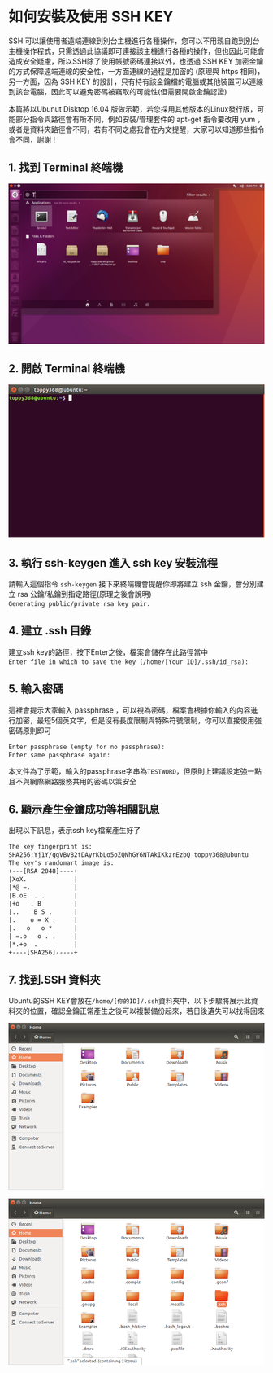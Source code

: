 ﻿# 如何安裝及使用 SSH KEY

SSH 可以讓使用者遠端連線到別台主機進行各種操作，您可以不用親自跑到別台主機操作程式，只需透過此協議即可連接該主機進行各種的操作，但也因此可能會造成安全疑慮，所以SSH除了使用帳號密碼連接以外，也透過 SSH KEY 加密金鑰的方式保障遠端連線的安全性，一方面連線的過程是加密的 (原理與 https 相同)，另一方面，因為 SSH KEY 的設計，只有持有該金鑰檔的電腦或其他裝置可以連線到該台電腦，因此可以避免密碼被竊取的可能性(但需要開啟金鑰認證)

本篇將以Ubunut Disktop 16.04 版做示範，若您採用其他版本的Linux發行版，可能部分指令與路徑會有所不同，例如安裝/管理套件的 apt-get 指令要改用 yum ，或者是資料夾路徑會不同，若有不同之處我會在內文提醒，大家可以知道那些指令會不同，謝謝 !

## 1. 找到 Terminal 終端機
![Find the terminal](https://github.com/toppy368/VPS-HELP/blob/master/images/HowToSetUpandUseSSHKEY/FindtheTerminal.png)

## 2. 開啟 Terminal 終端機
![Open the Terminal](https://github.com/toppy368/VPS-HELP/blob/master/images/HowToSetUpandUseSSHKEY/OpentheTerminal.png)

## 3. 執行 ssh-keygen 進入 ssh key 安裝流程
請輸入這個指令
`ssh-keygen`
接下來終端機會提醒你即將建立 ssh 金鑰，會分別建立 rsa 公鑰/私鑰到指定路徑(原理之後會說明)  
`Generating public/private rsa key pair.`

## 4. 建立 .ssh 目錄
建立ssh key的路徑，按下Enter之後，檔案會儲存在此路徑當中  
`Enter file in which to save the key (/home/[Your ID]/.ssh/id_rsa):`

## 5. 輸入密碼
這裡會提示大家輸入 passphrase ，可以視為密碼，檔案會根據你輸入的內容進行加密，最短5個英文字，但是沒有長度限制與特殊符號限制，你可以直接使用強密碼原則即可

	Enter passphrase (empty for no passphrase): 
	Enter same passphrase again: 

本文件為了示範，輸入的passphrase字串為`TESTWORD`，但原則上建議設定強一點且不與網際網路服務共用的密碼以策安全

## 6. 顯示產生金鑰成功等相關訊息
出現以下訊息，表示ssh key檔案產生好了

	The key fingerprint is:
	SHA256:Yj1Y/qgVBv82tDAyrKbLo5oZQNhGY6NTAkIKkzrEzbQ toppy368@ubuntu
	The key's randomart image is:
	+---[RSA 2048]----+
	|XoX.             |
	|*@ =.            |
	|B.oE  . .        |
	|+o   . B         |
	|..    B S .      |
	|.    o = X .     |
	|.   o   o *      |
	| =.o   o . .     |
	|*.+o  .          |
	+----[SHA256]-----+

## 7. 找到.SSH 資料夾
Ubuntu的SSH KEY會放在` /home/[你的ID]/.ssh `資料夾中，以下步驟將展示此資料夾的位置，確認金鑰正常產生之後可以複製備份起來，若日後遺失可以找得回來  

![Find the ssh folder 1](https://github.com/toppy368/VPS-HELP/blob/master/images/HowToSetUpandUseSSHKEY/Find_the_ssh_folder_1.png)

![Find_the_ssh_folder_2](https://github.com/toppy368/VPS-HELP/blob/master/images/HowToSetUpandUseSSHKEY/Find_the_ssh_folder_2.png)